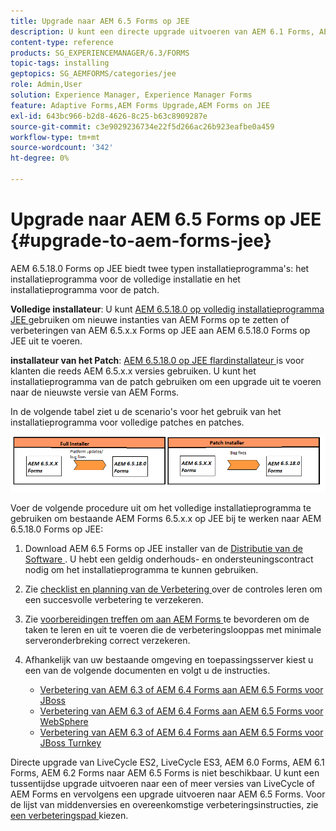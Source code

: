 ```yaml
---
title: Upgrade naar AEM 6.5 Forms op JEE
description: U kunt een directe upgrade uitvoeren van AEM 6.1 Forms, AEM 6.2 Forms en LiveCycle ES4 SP1 naar AEM 6.3 Forms.
content-type: reference
products: SG_EXPERIENCEMANAGER/6.3/FORMS
topic-tags: installing
geptopics: SG_AEMFORMS/categories/jee
role: Admin,User
solution: Experience Manager, Experience Manager Forms
feature: Adaptive Forms,AEM Forms Upgrade,AEM Forms on JEE
exl-id: 643bc966-b2d8-4626-8c25-b63c8909287e
source-git-commit: c3e9029236734e22f5d266ac26b923eafbe0a459
workflow-type: tm+mt
source-wordcount: '342'
ht-degree: 0%

---
```


# Upgrade naar AEM 6.5 Forms op JEE {#upgrade-to-aem-forms-jee}

AEM 6.5.18.0 Forms op JEE biedt twee typen installatieprogramma&#39;s: het installatieprogramma voor de volledige installatie en het installatieprogramma voor de patch.

**Volledige installateur**: U kunt [ AEM 6.5.18.0 op volledig installatieprogramma JEE ](https://experienceleague.adobe.com/docs/experience-manager-release-information/aem-release-updates/forms-updates/aem-forms-releases.html) gebruiken om nieuwe instanties van AEM Forms op te zetten of verbeteringen van AEM 6.5.x.x Forms op JEE aan AEM 6.5.18.0 Forms op JEE uit te voeren.

**installateur van het Patch**: [ AEM 6.5.18.0 op JEE flardinstallateur ](https://experienceleague.adobe.com/docs/experience-manager-release-information/aem-release-updates/forms-updates/aem-forms-releases.html) is voor klanten die reeds AEM 6.5.x.x versies gebruiken. U kunt het installatieprogramma van de patch gebruiken om een upgrade uit te voeren naar de nieuwste versie van AEM Forms.

In de volgende tabel ziet u de scenario&#39;s voor het gebruik van het installatieprogramma voor volledige patches en patches.

![ Volledig en het installateursscenario van het Patch ](assets/full-and-patch-installer.png)

Voer de volgende procedure uit om het volledige installatieprogramma te gebruiken om bestaande AEM Forms 6.5.x.x op JEE bij te werken naar AEM 6.5.18.0 Forms op JEE:

1. Download AEM 6.5 Forms op JEE installer van de [ Distributie van de Software ](https://experience.adobe.com/#/downloads/content/software-distribution/en/aem.html). U hebt een geldig onderhouds- en ondersteuningscontract nodig om het installatieprogramma te kunnen gebruiken.
1. Zie [ checklist en planning van de Verbetering ](https://www.adobe.com/go/learn_aemforms_upgrade_checklist_65) over de controles leren om een succesvolle verbetering te verzekeren.
1. Zie [ voorbereidingen treffen om aan AEM Forms ](https://www.adobe.com/go/learn_aemforms_prepareupgrade_65) te bevorderen om de taken te leren en uit te voeren die de verbeteringslooppas met minimale serveronderbreking correct verzekeren.
1. Afhankelijk van uw bestaande omgeving en toepassingsserver kiest u een van de volgende documenten en volgt u de instructies.

   * [ Verbetering van AEM 6.3 of AEM 6.4 Forms aan AEM 6.5 Forms voor JBoss ](https://www.adobe.com/go/learn_aemforms_upgradeJBoss_65)
   * [ Verbetering van AEM 6.3 of AEM 6.4 Forms aan AEM 6.5 Forms voor WebSphere ](https://www.adobe.com/go/learn_aemforms_upgradeWebSphere_65)
   * [ Verbetering van AEM 6.3 of AEM 6.4 Forms aan AEM 6.5 Forms voor JBoss Turnkey ](https://www.adobe.com/go/learn_aemforms_upgradeTurnkey_65)

Directe upgrade van LiveCycle ES2, LiveCycle ES3, AEM 6.0 Forms, AEM 6.1 Forms, AEM 6.2 Forms naar AEM 6.5 Forms is niet beschikbaar. U kunt een tussentijdse upgrade uitvoeren naar een of meer versies van LiveCycle of AEM Forms en vervolgens een upgrade uitvoeren naar AEM 6.5 Forms. Voor de lijst van middenversies en overeenkomstige verbeteringsinstructies, zie [ een verbeteringspad ](upgrade.md) kiezen.
